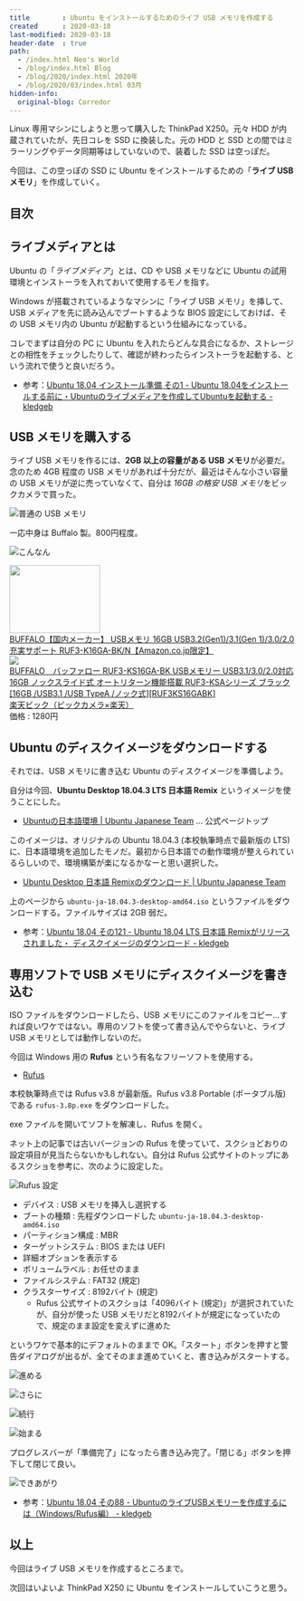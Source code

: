 ```yaml
---
title        : Ubuntu をインストールするためのライブ USB メモリを作成する
created      : 2020-03-18
last-modified: 2020-03-18
header-date  : true
path:
  - /index.html Neo's World
  - /blog/index.html Blog
  - /blog/2020/index.html 2020年
  - /blog/2020/03/index.html 03月
hidden-info:
  original-blog: Corredor
---
```


Linux 専用マシンにしようと思って購入した ThinkPad X250。元々 HDD が内蔵されていたが、先日コレを SSD に換装した。元の HDD と SSD との間ではミラーリングやデータ同期等はしていないので、装着した SSD は空っぽだ。

今回は、この空っぽの SSD に Ubuntu をインストールするための「**ライブ USB メモリ**」を作成していく。

## 目次

## ライブメディアとは

Ubuntu の「*ライブメディア*」とは、CD や USB メモリなどに Ubuntu の試用環境とインストーラを入れておいて使用するモノを指す。

Windows が搭載されているようなマシンに「ライブ USB メモリ」を挿して、USB メディアを先に読み込んでブートするような BIOS 設定にしておけば、その USB メモリ内の Ubuntu が起動するという仕組みになっている。

コレでまずは自分の PC に Ubuntu を入れたらどんな具合になるか、ストレージとの相性をチェックしたりして、確認が終わったらインストーラを起動する、という流れで使うと良いだろう。

- 参考：[Ubuntu 18.04 インストール準備 その1 - Ubuntu 18.04をインストールする前に・Ubuntuのライブメディアを作成してUbuntuを起動する - kledgeb](https://kledgeb.blogspot.com/2018/04/ubuntu-1804-1-ubuntu-1804ubuntuubuntu.html)

## USB メモリを購入する

ライブ USB メモリを作るには、**2GB 以上の容量がある USB メモリ**が必要だ。念のため 4GB 程度の USB メモリがあれば十分だが、最近はそんな小さい容量の USB メモリが逆に売っていなくて、自分は *16GB の格安 USB メモリ*をビックカメラで買った。

![普通の USB メモリ](18-02-08.jpg)

一応中身は Buffalo 製。800円程度。

![こんなん](18-02-01.jpg)

<div class="ad-amazon">
  <div class="ad-amazon-image">
    <a href="https://www.amazon.co.jp/dp/B00TMYO5EM?tag=neos21-22&amp;linkCode=osi&amp;th=1&amp;psc=1">
      <img src="https://m.media-amazon.com/images/I/31cy77W2yhL._SL160_.jpg" width="160" height="120">
    </a>
  </div>
  <div class="ad-amazon-info">
    <div class="ad-amazon-title">
      <a href="https://www.amazon.co.jp/dp/B00TMYO5EM?tag=neos21-22&amp;linkCode=osi&amp;th=1&amp;psc=1">BUFFALO【国内メーカー】 USBメモリ 16GB USB3.2(Gen1)/3.1(Gen 1)/3.0/2.0 充実サポート RUF3-K16GA-BK/N【Amazon.co.jp限定】</a>
    </div>
  </div>
</div>

<div class="ad-rakuten">
  <div class="ad-rakuten-image">
    <a href="https://hb.afl.rakuten.co.jp/hgc/g00r7ld2.waxycfeb.g00r7ld2.waxyddc5/?pc=https%3A%2F%2Fitem.rakuten.co.jp%2Fbiccamera%2F4981254041932%2F&amp;m=http%3A%2F%2Fm.rakuten.co.jp%2Fbiccamera%2Fi%2F11583087%2F">
      <img src="https://thumbnail.image.rakuten.co.jp/@0_mall/biccamera/cabinet/product/2717/00000003634199_a01.jpg?_ex=128x128">
    </a>
  </div>
  <div class="ad-rakuten-info">
    <div class="ad-rakuten-title">
      <a href="https://hb.afl.rakuten.co.jp/hgc/g00r7ld2.waxycfeb.g00r7ld2.waxyddc5/?pc=https%3A%2F%2Fitem.rakuten.co.jp%2Fbiccamera%2F4981254041932%2F&amp;m=http%3A%2F%2Fm.rakuten.co.jp%2Fbiccamera%2Fi%2F11583087%2F">BUFFALO　バッファロー RUF3-KS16GA-BK USBメモリー USB3.1/3.0/2.0対応 16GB ノックスライド式 オートリターン機能搭載 RUF3-KSAシリーズ ブラック [16GB /USB3.1 /USB TypeA /ノック式][RUF3KS16GABK]</a>
    </div>
    <div class="ad-rakuten-shop">
      <a href="https://hb.afl.rakuten.co.jp/hgc/g00r7ld2.waxycfeb.g00r7ld2.waxyddc5/?pc=https%3A%2F%2Fwww.rakuten.co.jp%2Fbiccamera%2F&amp;m=http%3A%2F%2Fm.rakuten.co.jp%2Fbiccamera%2F">楽天ビック（ビックカメラ×楽天）</a>
    </div>
    <div class="ad-rakuten-price">価格 : 1280円</div>
  </div>
</div>

## Ubuntu のディスクイメージをダウンロードする

それでは、USB メモリに書き込む Ubuntu のディスクイメージを準備しよう。

自分は今回、**Ubuntu Desktop 18.04.3 LTS 日本語 Remix** というイメージを使うことにした。

- [Ubuntuの日本語環境 | Ubuntu Japanese Team](https://www.ubuntulinux.jp/japanese) … 公式ページトップ

このイメージは、オリジナルの Ubuntu 18.04.3 (本校執筆時点で最新版の LTS) に、日本語環境を追加したモノだ。最初から日本語での動作環境が整えられているらしいので、環境構築が楽になるかなーと思い選択した。

- [Ubuntu Desktop 日本語 Remixのダウンロード | Ubuntu Japanese Team](https://www.ubuntulinux.jp/download/ja-remix)

上のページから `ubuntu-ja-18.04.3-desktop-amd64.iso` というファイルをダウンロードする。ファイルサイズは 2GB 弱だ。

- 参考：[Ubuntu 18.04 その121 - Ubuntu 18.04 LTS 日本語 Remixがリリースされました・ ディスクイメージのダウンロード - kledgeb](https://kledgeb.blogspot.com/2018/05/ubuntu-1804-121-ubuntu-1804-lts-remix.html)

## 専用ソフトで USB メモリにディスクイメージを書き込む

ISO ファイルをダウンロードしたら、USB メモリにこのファイルをコピー…すれば良いワケではない。専用のソフトを使って書き込んでやらないと、ライブ USB メモリとしては動作しないのだ。

今回は Windows 用の **Rufus** という有名なフリーソフトを使用する。

- [Rufus](https://rufus.ie/)

本校執筆時点では Rufus v3.8 が最新版。Rufus v3.8 Portable (ポータブル版) である `rufus-3.8p.exe` をダウンロードした。

exe ファイルを開いてソフトを解凍し、Rufus を開く。

ネット上の記事では古いバージョンの Rufus を使っていて、スクショどおりの設定項目が見当たらないかもしれない。自分は Rufus 公式サイトのトップにあるスクショを参考に、次のように設定した。

![Rufus 設定](18-02-02.png)

- デバイス : USB メモリを挿入し選択する
- ブートの種類 : 先程ダウンロードした `ubuntu-ja-18.04.3-desktop-amd64.iso`
- パーティション構成 : MBR
- ターゲットシステム : BIOS または UEFI
- 詳細オプションを表示する
- ボリュームラベル : お任せのまま
- ファイルシステム : FAT32 (規定)
- クラスターサイズ : 8192バイト (規定)
  - Rufus 公式サイトのスクショは「4096バイト (規定)」が選択されていたが、自分が使った USB メモリだと8192バイトが規定になっていたので、規定のまま設定を変えずに進めた

というワケで基本的にデフォルトのままで OK。「スタート」ボタンを押すと警告ダイアログが出るが、全てそのまま進めていくと、書き込みがスタートする。

![進める](18-02-03.png)

![さらに](18-02-04.png)

![続行](18-02-05.png)

![始まる](18-02-06.png)

プログレスバーが「準備完了」になったら書き込み完了。「閉じる」ボタンを押下して閉じて良い。

![できあがり](18-02-07.png)

- 参考：[Ubuntu 18.04 その88 - UbuntuのライブUSBメモリーを作成するには（Windows/Rufus編） - kledgeb](https://kledgeb.blogspot.com/2018/04/ubuntu-1804-88-ubuntuusbwindowsrufus.html)

## 以上

今回はライブ USB メモリを作成するところまで。

次回はいよいよ ThinkPad X250 に Ubuntu をインストールしていこうと思う。
